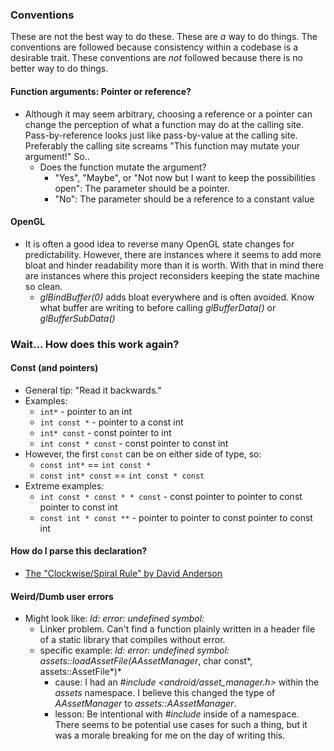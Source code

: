 ### Conventions
These are not the best way to do these. These are *a* way to do things. The conventions are followed
because consistency within a codebase is a desirable trait. These conventions are *not* followed because
there is no better way to do things.

#### Function arguments: Pointer or reference?
- Although it may seem arbitrary, choosing a reference or a pointer can change the perception of what 
a function may do at the calling site. Pass-by-reference looks just like pass-by-value at the calling site. 
Preferably the calling site screams "This function may mutate your argument!" So..
    - Does the function mutate the argument?
        - "Yes", "Maybe", or "Not now but I want to keep the possibilities open": The parameter should be a pointer.
        - "No": The parameter should be a reference to a constant value

#### OpenGL
- It is often a good idea to reverse many OpenGL state changes for predictability. However, there are
  instances where it seems to add more bloat and hinder readability more than it is worth. With that in
  mind there are instances where this project reconsiders keeping the state machine
  so clean.
    - *glBindBuffer(0)* adds bloat everywhere and is often avoided. Know what buffer
      are writing to before calling *glBufferData()* or *glBufferSubData()*

### Wait... How does this work again?
#### Const (and pointers)
- General tip: "Read it backwards."
- Examples:
	- `int*` - pointer to an int
	- `int const *` - pointer to a const int
	- `int* const` - const pointer to int
	- `int const * const` - const pointer to const int
- However, the first `const` can be on either side of type, so:
	- `const int*` == `int const *`
	- `const int* const` == `int const * const`
- Extreme examples:
	- `int const * const * * const` - const pointer to pointer to const pointer to const int
	- `const int * const **` - pointer to pointer to const pointer to const int
#### How do I parse this declaration?
- [The "Clockwise/Spiral Rule" by David Anderson](http://c-faq.com/decl/spiral.anderson.html) 

#### Weird/Dumb user errors
- Might look like: *ld: error: undefined symbol:*
  - Linker problem. Can't find a function plainly written in a header file of a static library that 
  compiles without error.
  - specific example: *ld: error: undefined symbol: assets::loadAssetFile(AAssetManager*, char const*, assets::AssetFile*)*
    - cause: I had an *#include <android/asset_manager.h>* within the *assets* namespace. I believe 
    this changed the type of *AAssetManager* to *assets::AAssetManager*.
    - lesson: Be intentional with *#include* inside of a namespace. There seems to be potential use cases
    for such a thing, but it was a morale breaking for me on the day of writing this.